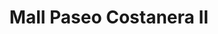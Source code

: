 ---
title: "Mall Paseo Costanera II"
url: /puerto-montt/mall-paseo-costanera-ii/
shop: centro comercial
---
